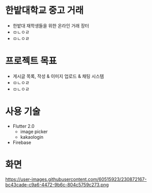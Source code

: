# 한밭대학교 중고 거래

- 한밭대 재학생들을 위한 온라인 거래 장터
- ㅁㄴㅇㄹ
- ㅁㄴㅇㄹ
# 프로젝트 목표
- 게시글 목록, 작성 & 이미지 업로드 & 채팅 시스템
- ㅁㄴㅇㄹ
- ㅁㄴㅇㄹ

# 사용 기술
- Flutter 2.0
  - image picker
  - kakaologin
- Firebase

# 화면

https://user-images.githubusercontent.com/60515923/230872167-bc43cade-c9a6-4472-9b6c-804c5759c273.png

